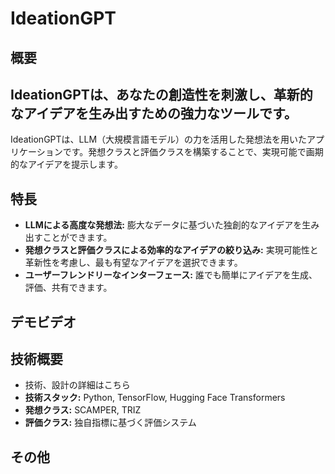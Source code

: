 # IdeationGPT

## 概要
## IdeationGPTは、あなたの創造性を刺激し、革新的なアイデアを生み出すための強力なツールです。
IdeationGPTは、LLM（大規模言語モデル）の力を活用した発想法を用いたアプリケーションです。発想クラスと評価クラスを構築することで、実現可能で画期的なアイデアを提示します。

## 特長
* **LLMによる高度な発想法:** 膨大なデータに基づいた独創的なアイデアを生み出すことができます。
* **発想クラスと評価クラスによる効率的なアイデアの絞り込み:** 実現可能性と革新性を考慮し、最も有望なアイデアを選択できます。
* **ユーザーフレンドリーなインターフェース:** 誰でも簡単にアイデアを生成、評価、共有できます。

## デモビデオ

## 技術概要
* 技術、設計の詳細はこちら
* **技術スタック:** Python, TensorFlow, Hugging Face Transformers
* **発想クラス:** SCAMPER, TRIZ
* **評価クラス:** 独自指標に基づく評価システム

## その他



